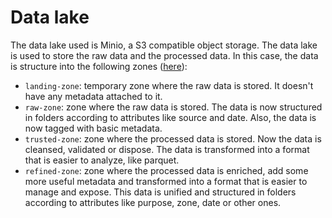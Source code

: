 # Data lake

The data lake used is Minio, a S3 compatible object storage. The data lake is used to store the raw data and the processed data. In this case, the data is structure into the following zones ([here](https://dzone.com/articles/data-lake-governance-best-practices)):

- `landing-zone`: temporary zone where the raw data is stored. It doesn't have any metadata attached to it.
- `raw-zone`: zone where the raw data is stored. The data is now structured in folders according to attributes like source and date. Also, the data is now tagged with basic metadata.
- `trusted-zone`: zone where the processed data is stored. Now the data is cleansed, validated or dispose. The data is transformed into a format that is easier to analyze, like parquet.
- `refined-zone`: zone where the processed data is enriched, add some more useful metadata and transformed into a format that is easier to manage and expose. This data is unified and structured in folders according to attributes like purpose, zone, date or other ones.